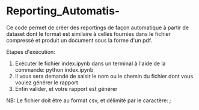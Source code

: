 # Reporting_Automatis-
Ce code permet de créer des reportings de façon automatique à partir de dataset dont le format est similaire à celles fournies dans le fichier compressé et produit un document sous la forme d'un pdf.

Etapes d'exécution:
1. Exécuter le fichier index.ipynb dans un terminal à l'aide de la commande: python index.ipynb
2. Il vous sera demandé de saisir le nom ou le chemin du fichier dont vous voulez générer le rapport
3. Enfin valider, et votre rapport est générer

NB: Le fichier doit être au format csv, et délimité par le caractère: *;*
